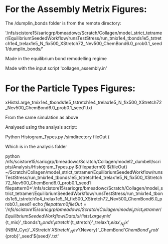 # For the Assembly Metrix Figures:

The /dumplin_bonds folder is from the remote directory:

'/nfs/scistore15/saricgrp/bmeadowc/Scratch/Collagen/model_strict_tetramer/EquilibriumSeededWorkflow/runsTestStress/run_tmix1e4_tbonds1e5_tstretch1e4_trelax1e5_N_fix500_XStretch72_Nev500_ChemBond6.0_prob0.1_seed1/dumplin_bonds/'

Made in the equilibrium bond remodelling regime

Made with the input script 'collagen_assembly.in'


# For the Particle Types Figures:

xHistsLarge_tmix1e4_tbonds1e5_tstretch1e4_trelax1e5_N_fix500_XStretch72_Nev500_ChemBond6.0_prob0.1_seed1.txt

From the same simulation as above


Analysed using the analysis script:

Python Histogram_Types.py /simdirectory fileOut (

Which is in the analysis folder 




python /nfs/scistore15/saricgrp/bmeadowc/Scratch/Collagen/model2_dumbell/scripts/Analysis/Histogram_Types.py ${filepattern0} ${fileOut}
~/Scratch/Collagen/model_strict_tetramer/EquilibriumSeededWorkflow/runsTestStress/run_tmix1e4_tbonds1e5_tstretch1e4_trelax1e5_N_fix500_XStretch72_Nev500_ChemBond6.0_prob0.1_seed1
filepattern0='/nfs/scistore15/saricgrp/bmeadowc/Scratch/Collagen/model_strict_tetramer/EquilibriumSeededWorkflow/runsTestStress/run_tmix1e4_tbonds1e5_tstretch1e4_trelax1e5_N_fix500_XStretch72_Nev500_ChemBond6.0_prob0.1_seed1
echo ${filepattern0}
fileOut='/nfs/scistore15/saricgrp/bmeadowc/Scratch/Collagen/model_strict_tetramer/EquilibriumSeededWorkflow/Data/xHistsLarge_tmix'${t_mix}'_tbonds'${t_bonds}'_tstretch'${t_stretch}'_trelax'${t_relax}'_N_fix'${NBM_Cyc}'_XStretch'${XStretch}'_Nev'${Nevery}'_ChemBond'${ChemBond}'_prob'${prob}'_seed'${seed}'.txt'